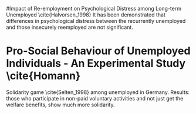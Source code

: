 #Impact of Re-employment on Psychological Distress among Long-term Unemployed \cite{Halvorsen_1998}
It has been demonstrated that differences in psychological distress between the recurrently unemployed and those insecurely reemployed
are not significant. 


# Pro-Social Behaviour of Unemployed Individuals - An Experimental Study \cite{Homann}
Solidarity game  \cite{Selten_1998} among unemployed in Germany. Results: those who participate in non-paid voluntary activities and not just get the welfare benefits, show much more solidarity.
